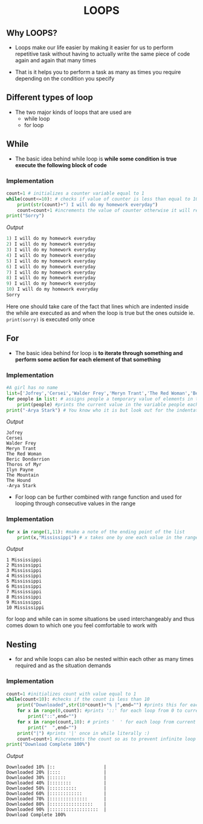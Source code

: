 <h1 align="center"> LOOPS </h1>

## Why LOOPS?
* Loops make our life easier by making it easier for us to perform repetitive task without having to actually write the same piece of code again and again that many times

* That is it helps you to perform a task as many as times you require depending on the condition you specify

## Different types of loop
* The two major kinds of loops that are used are
	* while loop
	* for loop

## While
* The basic idea behind while loop is
	__while some condition is true execute the following block of code__

### Implementation

```python
count=1 # initializes a counter variable equal to 1
while(count<=10): # checks if value of counter is less than equal to 10 if yes then execute the below
	print(str(count)+") I will do my homework everyday")
	count=count+1 #increments the value of counter otherwise it will remain less than 10 forever and thus infinite loop
print("Sorry")
```
 _Output_

```Python
1) I will do my homework everyday
2) I will do my homework everyday
3) I will do my homework everyday
4) I will do my homework everyday
5) I will do my homework everyday
6) I will do my homework everyday
7) I will do my homework everyday
8) I will do my homework everyday
9) I will do my homework everyday
10) I will do my homework everyday
Sorry

```

Here one should take care of the fact that lines which are indented inside the while are executed as and when the loop is true but the ones outside ie. `print(sorry)` is executed only once

## For
* The basic idea behind for loop is
	__to iterate through something and perform some action for each element of that something__

### Implementation
```python
#A girl has no name
list=['Jofrey','Cersei','Walder Frey','Meryn Trant','The Red Woman','Beric Dondarrion','Thoros of Myr','Ilyn Payne','The Mountain','The Hound'] # initialize a list with some values
for people in list: # assigns people a temporary value of elements in the list one by one and executes the code till all elemets in the list are iterated
	print(people) #prints the current value in the variable people each time
print("-Arya Stark") # You know who it is but look out for the indentation
```
_Output_
```
Jofrey
Cersei
Walder Frey
Meryn Trant
The Red Woman
Beric Dondarrion
Thoros of Myr
Ilyn Payne
The Mountain
The Hound
-Arya Stark
```
* For loop can be further combined with range function and used for looping through consecutive values in the range

### Implementation
```python
for x in range(1,11): #make a note of the ending point of the list
	print(x,"Mississippi") # x takes one by one each value in the range
```
_Output_
```
1 Mississippi
2 Mississippi
3 Mississippi
4 Mississippi
5 Mississippi
6 Mississippi
7 Mississippi
8 Mississippi
9 Mississippi
10 Mississippi

```
for loop and while can in some situations be used interchangeably and thus comes down to which one you feel comfortable to work with

## Nesting
* for and while loops can also be nested within each other as many times required and as the situation demands

### Implementation

```python
count=1 #initializes count with value equal to 1
while(count<10): #checks if the count is less than 10
	print("Downloaded",str(10*count)+"% |",end="") #prints this for each time while is true
	for x in range(0,count): #prints '::' for each loop from 0 to current value of count
		print("::",end="")
	for x in range(count,10): # prints '  ' for each loop from current value of count upto 10
		print("  ",end="")
	print("|") #prints '|' once in while literally :)
	count=count+1 #increments the count so as to prevent infinite loop
print("Download Complete 100%")

```
_Output_

```
Downloaded 10% |::                  |
Downloaded 20% |::::                |
Downloaded 30% |::::::              |
Downloaded 40% |::::::::            |
Downloaded 50% |::::::::::          |
Downloaded 60% |::::::::::::        |
Downloaded 70% |::::::::::::::      |
Downloaded 80% |::::::::::::::::    |
Downloaded 90% |::::::::::::::::::  |
Download Complete 100%
```
